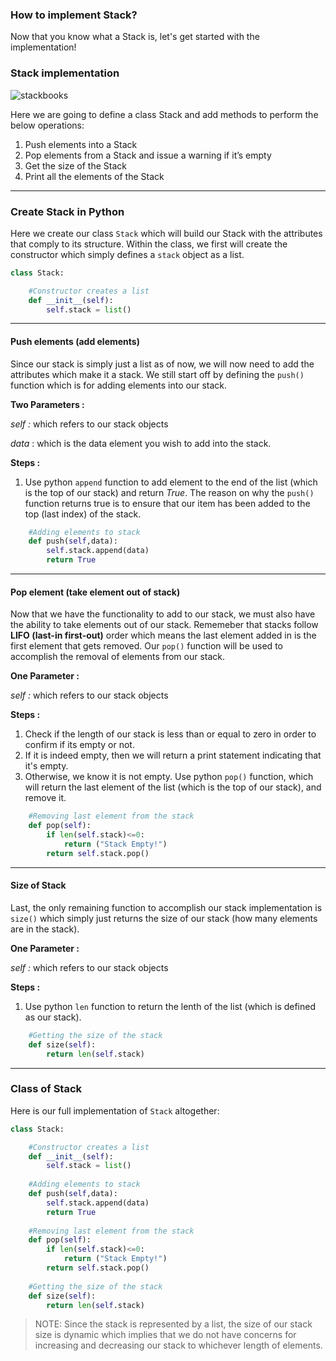 <!--title={Stacks}-->

<!--badges={Algorithms:5,Python:10}-->

<!--concepts={Stack Manipulation}-->

### How to implement Stack?

Now that you know what a Stack is, let's get started with the implementation!

### Stack implementation

![stackbooks](https://upload.wikimedia.org/wikipedia/commons/b/b4/Lifo_stack.png)

Here we are going to define a class Stack and add methods to perform the below operations:

1. Push elements into a Stack
2. Pop elements from a Stack and issue a warning if it’s empty
3. Get the size of the Stack
4. Print all the elements of the Stack

---

###  Create Stack in Python

Here we create our class `Stack` which will build our Stack with the attributes that comply to its structure. Within the class, we first will create the constructor which simply defines a `stack` object as a list.

```python
class Stack:

    #Constructor creates a list
    def __init__(self):
        self.stack = list()
```

---

#### Push elements (add elements)

Since our stack is simply just a list as of now, we will now need to add the attributes which make it a stack. We still start off by defining the `push()` function which is for adding elements into our stack. 

**Two Parameters :** 

*self :*   which refers to our stack objects 

*data* : which is the data element you wish to add into the stack.

**Steps :**

1. Use python `append` function to add element to the end of the list (which is the top of our stack) and return *True*. The reason on why the `push()` function returns true is to ensure that our item has been added to the top (last index) of the stack.

```python
    #Adding elements to stack
    def push(self,data):
        self.stack.append(data)
        return True
```

---

#### Pop element (take element out of stack)

Now that we have the functionality to add to our stack, we must also have the ability to take elements out of our stack. Rememeber that stacks follow **LIFO (last-in first-out)** order which means the last element added in is the first element that gets removed. Our `pop()` function will be used to accomplish the removal of elements from our stack.

**One Parameter :** 

*self :*   which refers to our stack objects 

**Steps :**

1. Check if the length of our stack is less than or equal to zero in order to confirm if its empty or not. 
2. If it is indeed empty, then we will return a print statement indicating that it's empty. 
3. Otherwise, we know it is not empty. Use python `pop()` function, which will return the last element of the list (which is the top of our stack), and remove it.

```python
    #Removing last element from the stack
    def pop(self):
        if len(self.stack)<=0:
            return ("Stack Empty!")
        return self.stack.pop()
```

---

#### Size of Stack

Last, the only remaining function to accomplish our stack implementation is `size()` which simply just returns the size of our stack (how many elements are in the stack). 

**One Parameter :** 

*self :*   which refers to our stack objects 

**Steps :**

1. Use python `len` function to return the lenth of the list (which is defined as our stack).

```python
    #Getting the size of the stack
    def size(self):
        return len(self.stack)
```

---

### Class of Stack

Here is our full implementation of `Stack` altogether:

```python
class Stack:

    #Constructor creates a list
    def __init__(self):
        self.stack = list()
        
    #Adding elements to stack
    def push(self,data):
        self.stack.append(data)
        return True
      
    #Removing last element from the stack
    def pop(self):
        if len(self.stack)<=0:
            return ("Stack Empty!")
        return self.stack.pop()
      
    #Getting the size of the stack
    def size(self):
        return len(self.stack)
```

> NOTE: Since the stack is represented by a list, the size of our stack size is dynamic which implies that we do not have concerns for increasing and decreasing our stack to whichever length of elements. 
